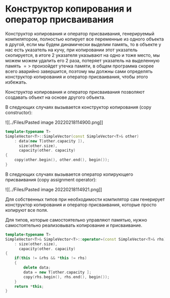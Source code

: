 # Конструктор копирования и оператор присваивания
Конструктор копирования и оператор присваивания, генерируемый компилятором, полностью копирует все переменные из одного объекта в другой, если мы будем динамически выделим память, то в объекте у нас есть указатель на кучу, при копировании этот указатель скопируется, в итоге 2 указателя указывают на одно и тоже место, мы можем можем удалить его 2 раза, потеряет указатель на выделенную память $=>$ произойдет утечка памяти, в общем программа скорее всего аварийно завершится, поэтому мы должны сами определять конструктор копирования и оператор присваивания, чтобы этого избежать.

Конструктор копирования и оператор присваивания позволяют создавать объект на основе другого объекта.

В следующих случаях вызывается конструктор копирования (copy constructor):

![[../Files/Pasted image 20220218114900.png]]

```cpp
template<typename T>
SimpleVector<T>::SimpleVector(const SimpleVector<T>& other) 
	: data(new T[other.capacity ]), 
	  size(other.size), 
	  capacity(other. capacity) 
{ 
	copy(other.begin(), other.end(), begin()); 
}
```

В следующих случаях вызывается оператор копирующего присваивания (copy assignment operator):

![[../Files/Pasted image 20220218114921.png]]

Для собственных типов при необходимости компилятор сам генерирует конструктор копирования и оператор присваивания, которые просто копируют все поля. 

Для типов, которые самостоятельно управляют памятью, нужно самостоятельно реализовывать копирование и присваивание.

```cpp
template<typename T>
SimpleVector<T>& SimpleVector<T>::operator=(const SimpleVector<T>& rhs) 
	: size(other.size), 
	  capacity(other. capacity) 
{
	if(this != &rhs && *this != rhs)
	{
		delete data;
		data = new T[other.capacity ];
		copy(rhs.begin(), rhs.end(), begin());
	}
	return *this;
}
```
